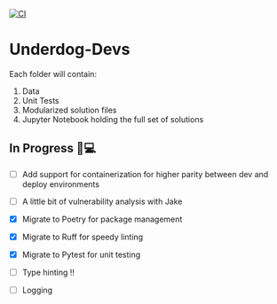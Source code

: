 [![CI](https://github.com/christopherkeim/Underdog-Devs/actions/workflows/cicd.yaml/badge.svg)](https://github.com/christopherkeim/Underdog-Devs/actions/workflows/cicd.yaml)

# Underdog-Devs

Each folder will contain:

1. Data
2. Unit Tests
3. Modularized solution files
4. Jupyter Notebook holding the full set of solutions

## In Progress 🔧💻

- [ ] Add support for containerization for higher parity between dev and deploy environments

- [ ] A little bit of vulnerability analysis with Jake

- [x] Migrate to Poetry for package management

- [x] Migrate to Ruff for speedy linting

- [x] Migrate to Pytest for unit testing

- [ ] Type hinting !!
- [ ] Logging

